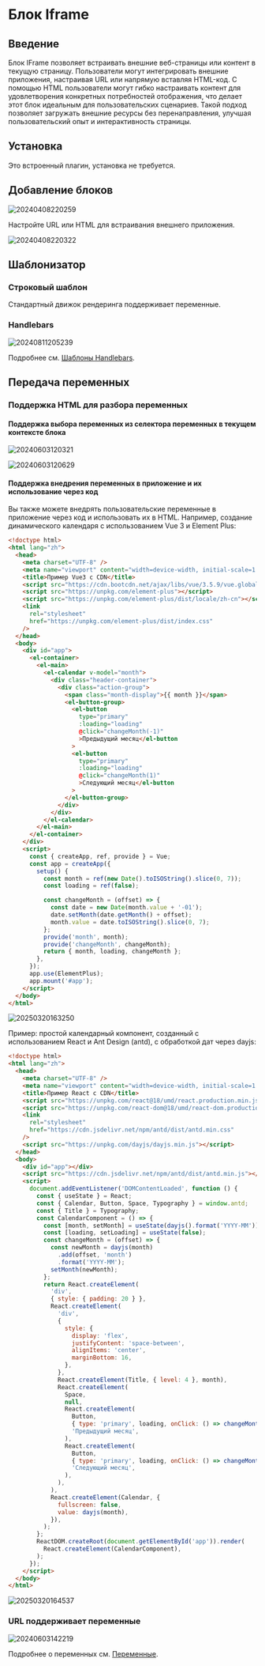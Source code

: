 # Блок Iframe

<PluginInfo name="block-iframe"></PluginInfo>

## Введение

Блок IFrame позволяет встраивать внешние веб-страницы или контент в текущую страницу. Пользователи могут интегрировать внешние приложения, настраивая URL или напрямую вставляя HTML-код. С помощью HTML пользователи могут гибко настраивать контент для удовлетворения конкретных потребностей отображения, что делает этот блок идеальным для пользовательских сценариев. Такой подход позволяет загружать внешние ресурсы без перенаправления, улучшая пользовательский опыт и интерактивность страницы.

## Установка

Это встроенный плагин, установка не требуется.

## Добавление блоков

![20240408220259](https://static-docs.nocobase.com/20240408220259.png)

Настройте URL или HTML для встраивания внешнего приложения.

![20240408220322](https://static-docs.nocobase.com/20240408220322.png)

## Шаблонизатор

### Строковый шаблон

Стандартный движок рендеринга поддерживает переменные.

### Handlebars

![20240811205239](https://static-docs.nocobase.com/20240811205239.png)

Подробнее см. [Шаблоны Handlebars](/handbook/template-handlebars).

## Передача переменных

### Поддержка HTML для разбора переменных

#### Поддержка выбора переменных из селектора переменных в текущем контексте блока

![20240603120321](https://static-docs.nocobase.com/20240603120321.png)

![20240603120629](https://static-docs.nocobase.com/20240603120629.gif)

#### Поддержка внедрения переменных в приложение и их использование через код

Вы также можете внедрять пользовательские переменные в приложение через код и использовать их в HTML. Например, создание динамического календаря с использованием Vue 3 и Element Plus:

```html
<!doctype html>
<html lang="zh">
  <head>
    <meta charset="UTF-8" />
    <meta name="viewport" content="width=device-width, initial-scale=1.0" />
    <title>Пример Vue3 с CDN</title>
    <script src="https://cdn.bootcdn.net/ajax/libs/vue/3.5.9/vue.global.prod.js"></script>
    <script src="https://unpkg.com/element-plus"></script>
    <script src="https://unpkg.com/element-plus/dist/locale/zh-cn"></script>
    <link
      rel="stylesheet"
      href="https://unpkg.com/element-plus/dist/index.css"
    />
  </head>
  <body>
    <div id="app">
      <el-container>
        <el-main>
          <el-calendar v-model="month">
            <div class="header-container">
              <div class="action-group">
                <span class="month-display">{{ month }}</span>
                <el-button-group>
                  <el-button
                    type="primary"
                    :loading="loading"
                    @click="changeMonth(-1)"
                    >Предыдущий месяц</el-button
                  >
                  <el-button
                    type="primary"
                    :loading="loading"
                    @click="changeMonth(1)"
                    >Следующий месяц</el-button
                  >
                </el-button-group>
              </div>
            </div>
          </el-calendar>
        </el-main>
      </el-container>
    </div>
    <script>
      const { createApp, ref, provide } = Vue;
      const app = createApp({
        setup() {
          const month = ref(new Date().toISOString().slice(0, 7));
          const loading = ref(false);

          const changeMonth = (offset) => {
            const date = new Date(month.value + '-01');
            date.setMonth(date.getMonth() + offset);
            month.value = date.toISOString().slice(0, 7);
          };
          provide('month', month);
          provide('changeMonth', changeMonth);
          return { month, loading, changeMonth };
        },
      });
      app.use(ElementPlus);
      app.mount('#app');
    </script>
  </body>
</html>
```

![20250320163250](https://static-docs.nocobase.com/20250320163250.png)

Пример: простой календарный компонент, созданный с использованием React и Ant Design (antd), с обработкой дат через dayjs:

```html
<!doctype html>
<html lang="zh">
  <head>
    <meta charset="UTF-8" />
    <meta name="viewport" content="width=device-width, initial-scale=1.0" />
    <title>Пример React с CDN</title>
    <script src="https://unpkg.com/react@18/umd/react.production.min.js"></script>
    <script src="https://unpkg.com/react-dom@18/umd/react-dom.production.min.js"></script>
    <link
      rel="stylesheet"
      href="https://cdn.jsdelivr.net/npm/antd/dist/antd.min.css"
    />
    <script src="https://unpkg.com/dayjs/dayjs.min.js"></script>
  </head>
  <body>
    <div id="app"></div>
    <script src="https://cdn.jsdelivr.net/npm/antd/dist/antd.min.js"></script>
    <script>
      document.addEventListener('DOMContentLoaded', function () {
        const { useState } = React;
        const { Calendar, Button, Space, Typography } = window.antd;
        const { Title } = Typography;
        const CalendarComponent = () => {
          const [month, setMonth] = useState(dayjs().format('YYYY-MM'));
          const [loading, setLoading] = useState(false);
          const changeMonth = (offset) => {
            const newMonth = dayjs(month)
              .add(offset, 'month')
              .format('YYYY-MM');
            setMonth(newMonth);
          };
          return React.createElement(
            'div',
            { style: { padding: 20 } },
            React.createElement(
              'div',
              {
                style: {
                  display: 'flex',
                  justifyContent: 'space-between',
                  alignItems: 'center',
                  marginBottom: 16,
                },
              },
              React.createElement(Title, { level: 4 }, month),
              React.createElement(
                Space,
                null,
                React.createElement(
                  Button,
                  { type: 'primary', loading, onClick: () => changeMonth(-1) },
                  'Предыдущий месяц',
                ),
                React.createElement(
                  Button,
                  { type: 'primary', loading, onClick: () => changeMonth(1) },
                  'Следующий месяц',
                ),
              ),
            ),
            React.createElement(Calendar, {
              fullscreen: false,
              value: dayjs(month),
            }),
          );
        };
        ReactDOM.createRoot(document.getElementById('app')).render(
          React.createElement(CalendarComponent),
        );
      });
    </script>
  </body>
</html>
```

![20250320164537](https://static-docs.nocobase.com/20250320164537.png)

### URL поддерживает переменные

![20240603142219](https://static-docs.nocobase.com/20240603142219.png)

Подробнее о переменных см. [Переменные](/handbook/ui/variables).
